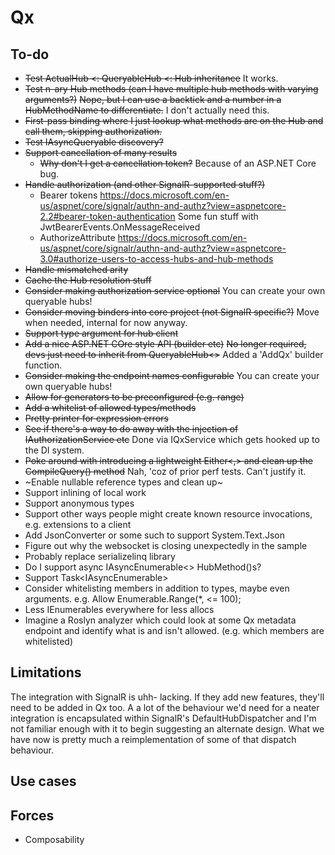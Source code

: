 # Qx

## To-do
* ~~Test ActualHub <: QueryableHub <: Hub inheritance~~
  It works.
* ~~Test n-ary Hub methods (can I have multiple hub methods with varying arguments?)~~
  ~~Nope, but I can use a backtick and a number in a HubMethodName to differentiate.~~
  I don't actually need this.
* ~~First-pass binding where I just lookup what methods are on the Hub and call them,
  skipping authorization.~~
* ~~Test IAsyncQueryable discovery?~~
* ~~Support cancellation of many results~~
  * ~~Why don't I get a cancellation token?~~
    Because of an ASP.NET Core bug.
* ~~Handle authorization (and other SignalR-supported stuff?)~~
  * Bearer tokens https://docs.microsoft.com/en-us/aspnet/core/signalr/authn-and-authz?view=aspnetcore-2.2#bearer-token-authentication
    Some fun stuff with JwtBearerEvents.OnMessageReceived
  * AuthorizeAttribute https://docs.microsoft.com/en-us/aspnet/core/signalr/authn-and-authz?view=aspnetcore-3.0#authorize-users-to-access-hubs-and-hub-methods
* ~~Handle mismatched arity~~
* ~~Cache the Hub resolution stuff~~
* ~~Consider making authorization service optional~~
  You can create your own queryable hubs!
* ~~Consider moving binders into core project (not SignalR specific?)~~
  Move when needed, internal for now anyway.
* ~~Support type argument for hub client~~
* ~~Add a nice ASP.NET COre style API (builder etc)~~
  ~~No longer required, devs just need to inherit from QueryableHub<>~~
  Added a 'AddQx' builder function.
* ~~Consider making the endpoint names configurable~~
  You can create your own queryable hubs!
* ~~Allow for generators to be preconfigured (e.g. range)~~
* ~~Add a whitelist of allowed types/methods~~
* ~~Pretty printer for expression errors~~
* ~~See if there's a way to do away with the injection of IAuthorizationService etc~~
  Done via IQxService which gets hooked up to the DI system.
* ~~Poke around with introducing a lightweight Either<,> and clean up the CompileQuery() method~~
  Nah, 'coz of prior perf tests. Can't justify it.
* ~Enable nullable reference types and clean up~
* Support inlining of local work
* Support anonymous types
* Support other ways people might create known resource invocations,
  e.g. extensions to a client
* Add JsonConverter or some such to support System.Text.Json
* Figure out why the websocket is closing unexpectedly in the sample
* Probably replace serializelinq library
* Do I support async IAsyncEnumerable<> HubMethod()s?
* Support Task<IAsyncEnumerable<T>>
* Consider whitelisting members in addition to types, maybe even arguments.
  e.g. Allow Enumerable.Range(*, <= 100);
* Less IEnumerables everywhere for less allocs
* Imagine a Roslyn analyzer which could look at some Qx metadata endpoint and identify what is and isn't allowed.
  (e.g. which members are whitelisted)

## Limitations
The integration with SignalR is uhh- lacking. If they add new features, they'll need to be added in Qx too.
A a lot of the behaviour we'd need for a neater integration is encapsulated within SignalR's DefaultHubDispatcher and I'm not familiar enough with it to begin suggesting an alternate design.
What we have now is pretty much a reimplementation of some of that dispatch behaviour.

## Use cases

## Forces
* Composability